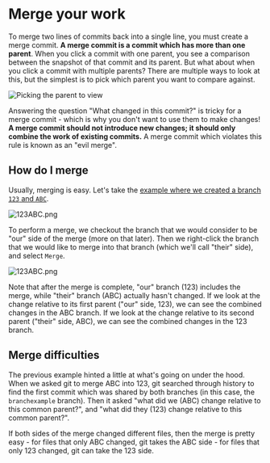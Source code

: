 # Merge your work

To merge two lines of commits back into a single line, you must create a merge commit.  **A merge commit is a commit which has more than one parent**.  When you click a commit with one parent, you see a comparison between the snapshot of that commit and its parent.  But what about when you click a commit with multiple parents?  There are multiple ways to look at this, but the simplest is to pick which parent you want to compare against.

![Picking the parent to view](Merge_PickParent.gif)

Answering the question "What changed in this commit?" is tricky for a merge commit - which is why you don't want to use them to make changes!  **A merge commit should not introduce new changes; it should only combine the work of existing commits.**  A merge commit which violates this rule is known as an "evil merge".

## How do I merge

Usually, merging is easy.  Let's take the [example where we created a branch `123` and `ABC`](../Branches/Overview.html#using-a-branch-as-a-paintbrush).

![123ABC.png](Merge_BeforeMerge.png)

To perform a merge, we checkout the branch that we would consider to be "our" side of the merge (more on that later).  Then we right-click the branch that we would like to merge into that branch (which we'll call "their" side), and select `Merge`.

![123ABC.png](Merge_PerformMerge.gif)

Note that after the merge is complete, "our" branch (123) includes the merge, while "their" branch (ABC) actually hasn't changed.  If we look at the change relative to its first parent ("our" side, 123), we can see the combined changes in the ABC branch.  If we look at the change relative to its second parent ("their" side, ABC), we can see the combined changes in the 123 branch.

## Merge difficulties

The previous example hinted a little at what's going on under the hood.  When we asked git to merge ABC into 123, git searched through history to find the first commit which was shared by both branches (in this case, the `branchexample` branch).  Then it asked "what did we (ABC) change relative to this common parent?", and "what did they (123) change relative to this common parent?".

If both sides of the merge changed different files, then the merge is pretty easy - for files that only ABC changed, git takes the ABC side - for files that only 123 changed, git can take the 123 side.
